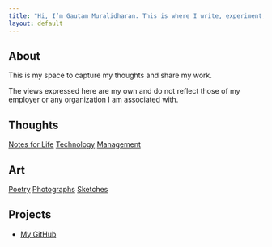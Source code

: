 ```yaml
---
title: "Hi, I’m Gautam Muralidharan. This is where I write, experiment, and share ideas."
layout: default
---
```


## About
This is my space to capture my thoughts and share my work. 

The views expressed here are my own and do not reflect those of my employer or any organization I am associated with.

## Thoughts
[Notes for Life](/notes/)
[Technology](/technology/)
[Management](/management/)


## Art
[Poetry](/poetry/)
[Photographs](/photos/)
[Sketches](/sketches/)

## Projects
- [My GitHub](https://github.com/ekaviran)
